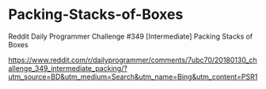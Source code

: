# Packing-Stacks-of-Boxes
Reddit Daily Programmer Challenge #349 [Intermediate] Packing Stacks of Boxes

https://www.reddit.com/r/dailyprogrammer/comments/7ubc70/20180130_challenge_349_intermediate_packing/?utm_source=BD&utm_medium=Search&utm_name=Bing&utm_content=PSR1
